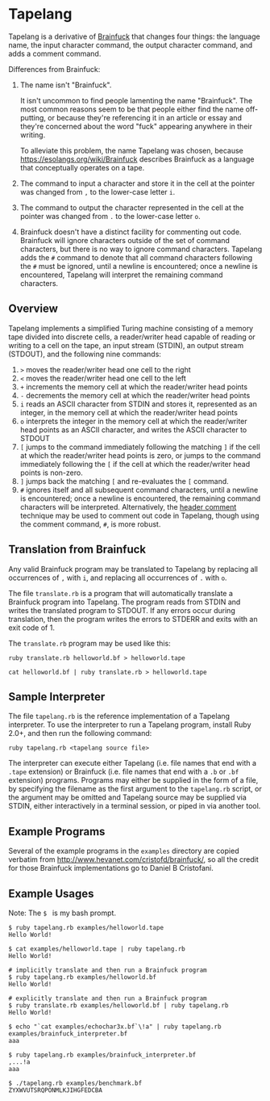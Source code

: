 # Tapelang

Tapelang is a derivative of [Brainfuck](https://esolangs.org/wiki/Brainfuck) that changes four things: the language name, the input character command, the output character command, and adds a comment command.

Differences from Brainfuck:
1. The name isn't "Brainfuck".

   It isn't uncommon to find people lamenting the name "Brainfuck". The most common reasons seem to be that people either find the name off-putting, or because they're referencing it in an article or essay and they're concerned about the word "fuck" appearing anywhere in their writing.

   To alleviate this problem, the name Tapelang was chosen, because https://esolangs.org/wiki/Brainfuck describes Brainfuck as a language that conceptually operates on a tape.
2. The command to input a character and store it in the cell at the pointer was changed from `,` to the lower-case letter `i`.
3. The command to output the character represented in the cell at the pointer was changed from `.` to the lower-case letter `o`.
4. Brainfuck doesn't have a distinct facility for commenting out code. Brainfuck will ignore characters outside of the set of command characters, but there is no way to ignore command characters. Tapelang adds the `#` command to denote that all command characters following the `#` must be ignored, until a newline is encountered; once a newline is encountered, Tapelang will interpret the remaining command characters.


## Overview

Tapelang implements a simplified Turing machine consisting of a memory tape divided into discrete cells, a reader/writer head capable of reading or writing to a cell on the tape, an input stream (STDIN), an output stream (STDOUT), and the following nine commands:

1. `>` moves the reader/writer head one cell to the right
2. `<` moves the reader/writer head one cell to the left
3. `+` increments the memory cell at which the reader/writer head points
4. `-` decrements the memory cell at which the reader/writer head points
5. `i` reads an ASCII character from STDIN and stores it, represented as an integer, in the memory cell at which the reader/writer head points
6. `o` interprets the integer in the memory cell at which the reader/writer head points as an ASCII character, and writes the ASCII character to STDOUT
7. `[` jumps to the command immediately following the matching `]` if the cell at which the reader/writer head points is zero, or jumps to the command immediately following the `[` if the cell at which the reader/writer head points is non-zero.
8. `]` jumps back the matching `[` and re-evaluates the `[` command.
9. `#` ignores itself and all subsequent command characters, until a newline is encountered; once a newline is encountered, the remaining command characters will be interpreted. Alternatively, the [header comment](https://esolangs.org/wiki/Brainfuck_algorithms#Header_comment) technique may be used to comment out code in Tapelang, though using the comment command, `#`, is more robust.


## Translation from Brainfuck

Any valid Brainfuck program may be translated to Tapelang by replacing all occurrences of `,` with `i`, and replacing all occurrences of `.` with `o`.

The file `translate.rb` is a program that will automatically translate a Brainfuck program into Tapelang. The program reads from STDIN and writes the translated program to STDOUT. If any errors occur during translation, then the program writes the errors to STDERR and exits with an exit code of 1.

The `translate.rb` program may be used like this:
```
ruby translate.rb helloworld.bf > helloworld.tape
```
```
cat helloworld.bf | ruby translate.rb > helloworld.tape
```


## Sample Interpreter

The file `tapelang.rb` is the reference implementation of a Tapelang interpreter. To use the interpreter to run a Tapelang program, install Ruby 2.0+, and then run the following command:
```
ruby tapelang.rb <tapelang source file>
```

The interpreter can execute either Tapelang (i.e. file names that end with a `.tape` extension) or Brainfuck (i.e. file names that end with a `.b` or `.bf` extension) programs. Programs may either be supplied in the form of a file, by specifying the filename as the first argument to the `tapelang.rb` script, or the argument may be omitted and Tapelang source may be supplied via STDIN, either interactively in a terminal session, or piped in via another tool.


## Example Programs

Several of the example programs in the `examples` directory are copied verbatim from http://www.hevanet.com/cristofd/brainfuck/, so all the credit for those Brainfuck implementations go to Daniel B Cristofani.


## Example Usages

Note: The `$ ` is my bash prompt.

```
$ ruby tapelang.rb examples/helloworld.tape
Hello World!
```

```
$ cat examples/helloworld.tape | ruby tapelang.rb
Hello World!
```

```
# implicitly translate and then run a Brainfuck program
$ ruby tapelang.rb examples/helloworld.bf
Hello World!
```

```
# explicitly translate and then run a Brainfuck program
$ ruby translate.rb examples/helloworld.bf | ruby tapelang.rb
Hello World!
```

```
$ echo "`cat examples/echochar3x.bf`\!a" | ruby tapelang.rb examples/brainfuck_interpreter.bf
aaa
```

```
$ ruby tapelang.rb examples/brainfuck_interpreter.bf
,...!a
aaa
```

```
$ ./tapelang.rb examples/benchmark.bf
ZYXWVUTSRQPONMLKJIHGFEDCBA
```